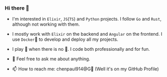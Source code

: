 ### Hi there 👋

<!--
**princemaple/princemaple** is a ✨ _special_ ✨ repository because its `README.md` (this file) appears on your GitHub profile.

Here are some ideas to get you started:

- 🔭 I’m currently working on ...
- 🌱 I’m currently learning ...
- 👯 I’m looking to collaborate on ...
- 🤔 I’m looking for help with ...
- 😄 Pronouns: ...
- ⚡ Fun fact: ...
-->

- I'm interested in `Elixir`, `JS`(`TS`) and `Python` projects.
  I follow `Go` and `Rust`, although not working with them.

- I mostly work with `Elixir` on the backend and `Angular` on the frontend.
  I use `Docker`🐳 to develop and deploy all my projects.

- I play 🏀 when there is no 🦠. I code both professionally and for fun.

- 💬 Feel free to ask me about anything.
- 📫 How to reach me: chenpaul914@G📧 (Well it's on my GitHub Profile)

